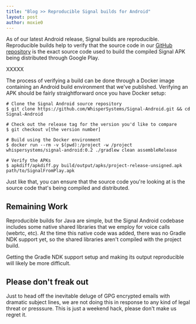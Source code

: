 ```yaml
---
title: "Blog >> Reproducible Signal builds for Android"
layout: post
author: moxie0
---
```


As of our latest Android release, Signal builds are reproducible.  Reproducible builds help to verify
that the source code in our [GitHub repository](https://github.com/whispersystems/Signal-Android)
is the exact source code used to build the compiled Signal APK being distributed through Google Play.

XXXXX

The process of verifying a build can be done through a Docker image containing an Android build environment
that we've published.  Verifying an APK should be fairly straightforward once you have Docker setup:

```
# Clone the Signal Android source repository
$ git clone https://github.com/WhisperSystems/Signal-Android.git && cd Signal-Android

# Check out the release tag for the version you'd like to compare
$ git checkout v[the version number]

# Build using the Docker environment
$ docker run --rm -v $(pwd):/project -w /project whispersystems/signal-android:0.2 ./gradlew clean assembleRelease

# Verify the APKs
$ apkdiff/apkdiff.py build/output/apks/project-release-unsigned.apk path/to/SignalFromPlay.apk
```

Just like that, you can ensure that the source code you're looking at is the source code that's
being compiled and distributed.

## Remaining Work

Reproducible builds for Java are simple, but the Signal Android codebase includes some native shared libraries that we
employ for voice calls (webrtc, etc).  At the time this native code was added, there was no Gradle NDK support yet,
so the shared libraries aren't compiled with the project build.

Getting the Gradle NDK support setup and making its output reproducible will likely be more difficult.

## Please don't freak out

Just to head off the inevitable deluge of GPG encrypted emails with dramatic subject lines, we are not
doing this in response to any kind of legal threat or presssure.  This is just a weekend hack, please
don't make us regret it.
